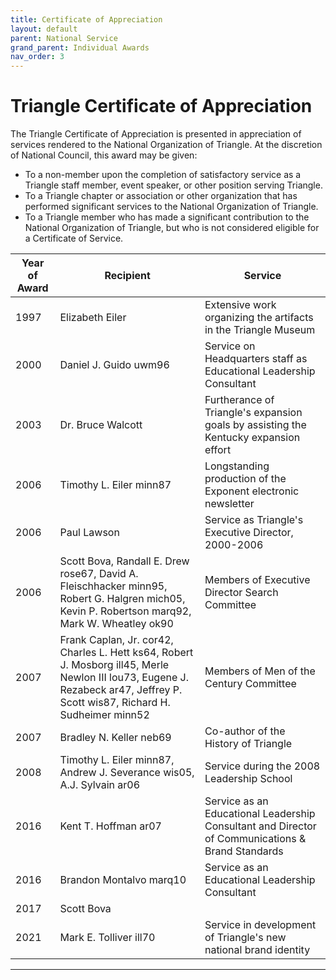 ```yaml
---
title: Certificate of Appreciation
layout: default
parent: National Service
grand_parent: Individual Awards
nav_order: 3
---
```

# Triangle Certificate of Appreciation

The Triangle Certificate of Appreciation is presented in appreciation of services rendered to the National Organization of Triangle. At the discretion of National Council, this award may be given:

- To a non-member upon the completion of satisfactory service as a Triangle staff member, event speaker, or other position serving Triangle.
- To a Triangle chapter or association or other organization that has performed significant services to the National Organization of Triangle.
- To a Triangle member who has made a significant contribution to the National Organization of Triangle, but who is not considered eligible for a Certificate of Service.

|Year of Award|Recipient|Service|
|---|---|---|
|1997|Elizabeth Eiler|Extensive work organizing the artifacts in the Triangle Museum|
|2000|Daniel J. Guido uwm96|Service on Headquarters staff as Educational Leadership Consultant|
|2003|Dr. Bruce Walcott|Furtherance of Triangle's expansion goals by assisting the Kentucky expansion effort|
|2006|Timothy L. Eiler minn87|Longstanding production of the Exponent electronic newsletter|
|2006|Paul Lawson|Service as Triangle's Executive Director, 2000-2006|
|2006|Scott Bova, Randall E. Drew rose67, David A. Fleischhacker minn95, Robert G. Halgren mich05, Kevin P. Robertson marq92, Mark W. Wheatley ok90|Members of Executive Director Search Committee|
|2007|Frank Caplan, Jr. cor42, Charles L. Hett ks64, Robert J. Mosborg ill45, Merle Newlon III lou73, Eugene J. Rezabeck ar47, Jeffrey P. Scott wis87, Richard H. Sudheimer minn52|Members of Men of the Century Committee|
|2007|Bradley N. Keller neb69|Co-author of the History of Triangle|
|2008|Timothy L. Eiler minn87, Andrew J. Severance wis05, A.J. Sylvain ar06|Service during the 2008 Leadership School|
|2016|Kent T. Hoffman ar07|Service as an Educational Leadership Consultant and Director of Communications &amp; Brand Standards|
|2016|Brandon Montalvo marq10|Service as an Educational Leadership Consultant|
|2017|Scott Bova|&nbsp;|
|2021|Mark E. Tolliver ill70|Service in development of Triangle's new national brand identity|

----